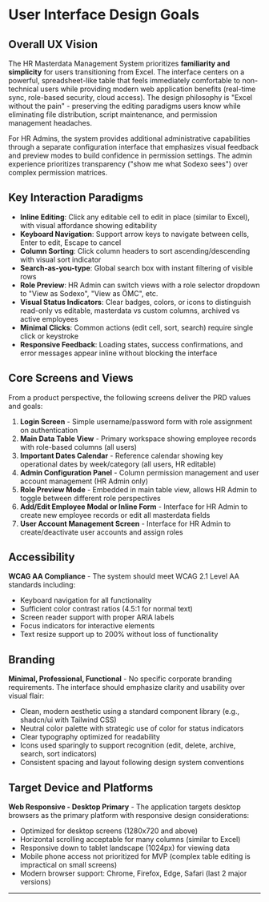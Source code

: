 # User Interface Design Goals

## Overall UX Vision

The HR Masterdata Management System prioritizes **familiarity and simplicity** for users transitioning from Excel. The interface centers on a powerful, spreadsheet-like table that feels immediately comfortable to non-technical users while providing modern web application benefits (real-time sync, role-based security, cloud access). The design philosophy is "Excel without the pain" - preserving the editing paradigms users know while eliminating file distribution, script maintenance, and permission management headaches.

For HR Admins, the system provides additional administrative capabilities through a separate configuration interface that emphasizes visual feedback and preview modes to build confidence in permission settings. The admin experience prioritizes transparency ("show me what Sodexo sees") over complex permission matrices.

## Key Interaction Paradigms

- **Inline Editing**: Click any editable cell to edit in place (similar to Excel), with visual affordance showing editability
- **Keyboard Navigation**: Support arrow keys to navigate between cells, Enter to edit, Escape to cancel
- **Column Sorting**: Click column headers to sort ascending/descending with visual sort indicator
- **Search-as-you-type**: Global search box with instant filtering of visible rows
- **Role Preview**: HR Admin can switch views with a role selector dropdown to "View as Sodexo", "View as ÖMC", etc.
- **Visual Status Indicators**: Clear badges, colors, or icons to distinguish read-only vs editable, masterdata vs custom columns, archived vs active employees
- **Minimal Clicks**: Common actions (edit cell, sort, search) require single click or keystroke
- **Responsive Feedback**: Loading states, success confirmations, and error messages appear inline without blocking the interface

## Core Screens and Views

From a product perspective, the following screens deliver the PRD values and goals:

1. **Login Screen** - Simple username/password form with role assignment on authentication
2. **Main Data Table View** - Primary workspace showing employee records with role-based columns (all users)
3. **Important Dates Calendar** - Reference calendar showing key operational dates by week/category (all users, HR editable)
4. **Admin Configuration Panel** - Column permission management and user account management (HR Admin only)
5. **Role Preview Mode** - Embedded in main table view, allows HR Admin to toggle between different role perspectives
6. **Add/Edit Employee Modal or Inline Form** - Interface for HR Admin to create new employee records or edit all masterdata fields
7. **User Account Management Screen** - Interface for HR Admin to create/deactivate user accounts and assign roles

## Accessibility

**WCAG AA Compliance** - The system should meet WCAG 2.1 Level AA standards including:

- Keyboard navigation for all functionality
- Sufficient color contrast ratios (4.5:1 for normal text)
- Screen reader support with proper ARIA labels
- Focus indicators for interactive elements
- Text resize support up to 200% without loss of functionality

## Branding

**Minimal, Professional, Functional** - No specific corporate branding requirements. The interface should emphasize clarity and usability over visual flair:

- Clean, modern aesthetic using a standard component library (e.g., shadcn/ui with Tailwind CSS)
- Neutral color palette with strategic use of color for status indicators
- Clear typography optimized for readability
- Icons used sparingly to support recognition (edit, delete, archive, search, sort indicators)
- Consistent spacing and layout following design system conventions

## Target Device and Platforms

**Web Responsive - Desktop Primary** - The application targets desktop browsers as the primary platform with responsive design considerations:

- Optimized for desktop screens (1280x720 and above)
- Horizontal scrolling acceptable for many columns (similar to Excel)
- Responsive down to tablet landscape (1024px) for viewing data
- Mobile phone access not prioritized for MVP (complex table editing is impractical on small screens)
- Modern browser support: Chrome, Firefox, Edge, Safari (last 2 major versions)

---
